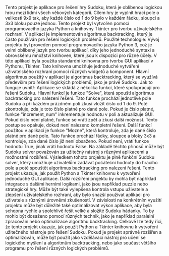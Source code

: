 Tento projekt je aplikace pro řešení hry Sudoku, která je oblíbenou logickou hrou mezi lidmi všech věkových kategorií. Cílem hry je vyplnit hrací pole o velikosti 9x9 tak, aby každé číslo od 1 do 9 bylo v každém řádku, sloupci a 3x3 bloku pouze jednou. Tento projekt byl vytvořen pomocí programovacího jazyka Python a knihovny Tkinter pro tvorbu uživatelského rozhraní. V aplikaci je implementován algoritmus backtracking, který je často používán pro řešení logických problémů. Použité technologie: Vývoj projektu byl proveden pomocí programovacího jazyka Python 3, což je velmi oblíbený jazyk pro tvorbu aplikací, díky jeho jednoduché syntaxi a obrovskému množství knihoven, které jsou k dispozici pro různé účely. V této aplikaci byla použita standardní knihovna pro tvorbu GUI aplikací v Pythonu, Tkinter. Tato knihovna umožňuje jednoduché vytváření uživatelského rozhraní pomocí různých widgetů a komponent. Hlavní algoritmus použitý v aplikaci je algoritmus backtracking, který se využívá především pro řešení logických problémů, jako je právě Sudoku. Jak to funguje uvnitř: Aplikace se skládá z několika funkcí, které spolupracují pro řešení Sudoku. Hlavní funkcí je funkce "Solve", která spouští algoritmus backtracking pro nalezení řešení. Tato funkce prochází jednotlivé pole Sudoku a při každém prázdném poli zkusí vložit číslo od 1 do 9. Poté zkontroluje, zda je toto číslo platné pro dané pole. Pokud je číslo platné, funkce "increment_num" inkrementuje hodnotu v poli a aktualizuje GUI. Pokud číslo není platné, funkce se vrátí zpět a zkusí další možnost. Tento postup se opakuje, dokud není nalezeno kompletní řešení. Další funkcí použitou v aplikaci je funkce "Mozne", která kontroluje, zda je dané číslo platné pro dané pole. Tato funkce prochází řádky, sloupce a bloky 3x3 a kontroluje, zda dané číslo již není obsaženo. Pokud není, vrátí funkce hodnotu True, jinak vrátí hodnotu False.  Na základě těchto přínosů může být Sudoku solver považován za užitečný nástroj s různými aplikacemi a možnostmi rozšíření. Výsledkem tohoto projektu je plně funkční Sudoku solver, který umožňuje uživatelům zadávat počáteční hodnoty do hracího pole a poté spouštět algoritmus backtracking pro nalezení řešení. Tento projekt ukazuje, jak použít Python a Tkinter knihovnu k vytvoření jednoduché GUI aplikace. Další rozšíření projektu by mohla být například integrace s dalšími herními logikami, jako jsou například puzzle nebo strategické hry. Může být také vylepšena kontrola vstupu uživatele a zlepšení uživatelského rozhraní, aby bylo snazší používat aplikaci pro uživatele s různými úrovněmi zkušeností. V závislosti na konkrétním využití projektu může být důležité také optimalizovat výkon aplikace, aby byla schopna rychle a spolehlivě řešit velké a složité Sudoku hádanky. To by mohlo být dosaženo pomocí různých technik, jako je například paralelní zpracování nebo optimalizace algoritmu backtracking. Celkově lze tedy říci, že tento projekt ukazuje, jak použít Python a Tkinter knihovnu k vytvoření užitečného nástroje pro řešení Sudoku. Pokud je projekt správně rozšířen a optimalizován, může být použit jako vzdělávací nástroj pro učení se logického myšlení a algoritmům backtracking, nebo jako součást většího programu pro řešení různých logických problémů.



